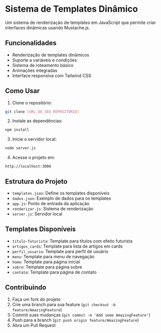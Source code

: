 # Sistema de Templates Dinâmico

Um sistema de renderização de templates em JavaScript que permite criar interfaces dinâmicas usando Mustache.js.

## Funcionalidades

- Renderização de templates dinâmicos
- Suporte a variáveis e condições
- Sistema de roteamento básico
- Animações integradas
- Interface responsiva com Tailwind CSS

## Como Usar

1. Clone o repositório:
```bash
git clone [URL_DO_SEU_REPOSITORIO]
```

2. Instale as dependências:
```bash
npm install
```

3. Inicie o servidor local:
```bash
node server.js
```

4. Acesse o projeto em:
```
http://localhost:3000
```

## Estrutura do Projeto

- `templates.json`: Define os templates disponíveis
- `dados.json`: Exemplo de dados para os templates
- `app.js`: Ponto de entrada da aplicação
- `renderizar.js`: Sistema de renderização
- `server.js`: Servidor local

## Templates Disponíveis

- `titulo-futurista`: Template para títulos com efeito futurista
- `artigos_cards`: Template para lista de artigos em cards
- `perfil_usuario`: Template para perfil de usuário
- `menu`: Template para menu de navegação
- `home`: Template para página inicial
- `sobre`: Template para página sobre
- `contato`: Template para página de contato

## Contribuindo

1. Faça um fork do projeto
2. Crie uma branch para sua feature (`git checkout -b feature/AmazingFeature`)
3. Commit suas mudanças (`git commit -m 'Add some AmazingFeature'`)
4. Push para a branch (`git push origin feature/AmazingFeature`)
5. Abra um Pull Request
